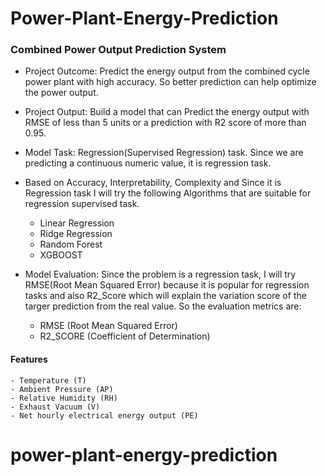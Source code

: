 # Power-Plant-Energy-Prediction

### Combined Power Output Prediction System

- Project Outcome: Predict the energy output from the combined cycle power plant with high accuracy. So better prediction can help optimize the power output.

- Project Output: Build a model that can Predict the energy output with RMSE of less than 5 units or a prediction with R2 score of more than 0.95.

- Model Task: Regression(Supervised Regression) task. Since we are predicting a continuous numeric value, it is regression task.

- Based on Accuracy, Interpretability, Complexity and Since it is Regression task I will try the following Algorithms that are suitable for regression supervised task.

    * Linear Regression
    * Ridge Regression
    * Random Forest
    * XGBOOST

- Model Evaluation: Since the problem is a regression task, I will try RMSE(Root Mean Squared Error) because it is popular for regression tasks and also R2_Score which will explain the variation score of the targer prediction from the real value. So the evaluation metrics are:

    * RMSE (Root Mean Squared Error)
    * R2_SCORE (Coefficient of Determination)


#### Features

    - Temperature (T)
    - Ambient Pressure (AP)
    - Relative Humidity (RH)
    - Exhaust Vacuum (V)
    - Net hourly electrical energy output (PE)

# power-plant-energy-prediction
